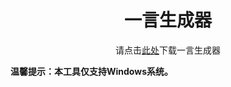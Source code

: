 <h1 style="text-align:center;">一言生成器</h1>
<p style="text-align:center;">请点击<a href="https://github.com/haloged/get_hitokoto/releases">此处</a>下载一言生成器</p>
<strong style="text-align:center;">温馨提示：本工具仅支持Windows系统。</strong>
